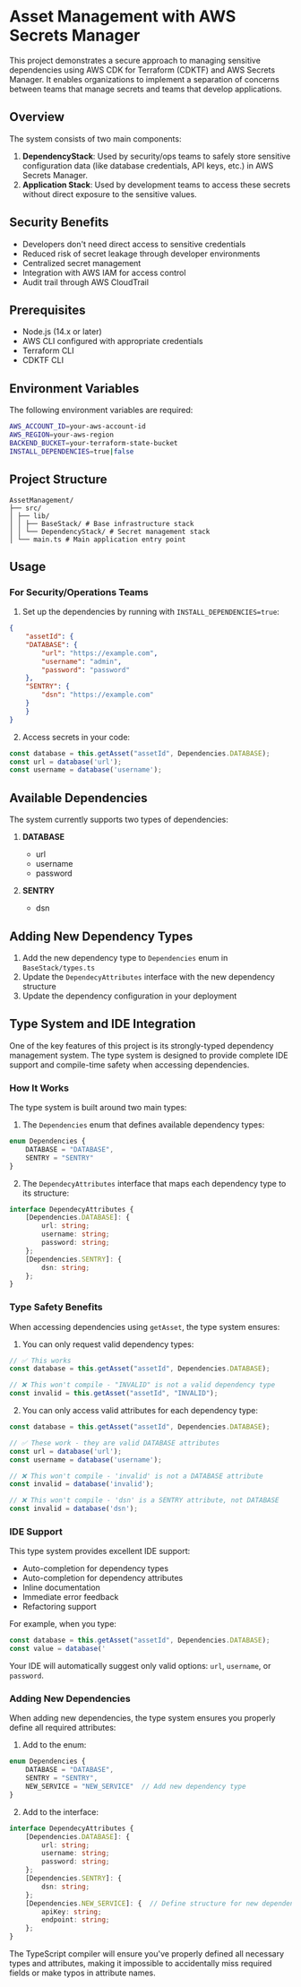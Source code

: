 # Asset Management with AWS Secrets Manager

This project demonstrates a secure approach to managing sensitive dependencies using AWS CDK for Terraform (CDKTF) and AWS Secrets Manager. It enables organizations to implement a separation of concerns between teams that manage secrets and teams that develop applications.

## Overview

The system consists of two main components:

1. **DependencyStack**: Used by security/ops teams to safely store sensitive configuration data (like database credentials, API keys, etc.) in AWS Secrets Manager.
2. **Application Stack**: Used by development teams to access these secrets without direct exposure to the sensitive values.

## Security Benefits

- Developers don't need direct access to sensitive credentials
- Reduced risk of secret leakage through developer environments
- Centralized secret management
- Integration with AWS IAM for access control
- Audit trail through AWS CloudTrail

## Prerequisites

- Node.js (14.x or later)
- AWS CLI configured with appropriate credentials
- Terraform CLI
- CDKTF CLI

## Environment Variables

The following environment variables are required:
```bash
AWS_ACCOUNT_ID=your-aws-account-id
AWS_REGION=your-aws-region
BACKEND_BUCKET=your-terraform-state-bucket
INSTALL_DEPENDENCIES=true|false
```
## Project Structure

```
AssetManagement/
├── src/
│ ├── lib/
│ │ ├── BaseStack/ # Base infrastructure stack
│ │ └── DependencyStack/ # Secret management stack
│ └── main.ts # Main application entry point
```

## Usage

### For Security/Operations Teams

1. Set up the dependencies by running with `INSTALL_DEPENDENCIES=true`:

```json
{
    "assetId": {
    "DATABASE": {
        "url": "https://example.com",
        "username": "admin",
        "password": "password"
    },
    "SENTRY": {
        "dsn": "https://example.com"
    }
    }
}
```

2. Access secrets in your code:
```typescript
const database = this.getAsset("assetId", Dependencies.DATABASE);
const url = database('url');
const username = database('username');
```

## Available Dependencies

The system currently supports two types of dependencies:

1. **DATABASE**
   - url
   - username
   - password

2. **SENTRY**
   - dsn

## Adding New Dependency Types

1. Add the new dependency type to `Dependencies` enum in `BaseStack/types.ts`
2. Update the `DependecyAttributes` interface with the new dependency structure
3. Update the dependency configuration in your deployment

## Type System and IDE Integration

One of the key features of this project is its strongly-typed dependency management system. The type system is designed to provide complete IDE support and compile-time safety when accessing dependencies.

### How It Works

The type system is built around two main types:

1. The `Dependencies` enum that defines available dependency types:
```typescript
enum Dependencies {
    DATABASE = "DATABASE",
    SENTRY = "SENTRY"
}
```

2. The `DependecyAttributes` interface that maps each dependency type to its structure:
```typescript
interface DependecyAttributes {
    [Dependencies.DATABASE]: {
        url: string;
        username: string;
        password: string;
    };
    [Dependencies.SENTRY]: {
        dsn: string;
    };
}
```

### Type Safety Benefits

When accessing dependencies using `getAsset`, the type system ensures:

1. You can only request valid dependency types:
```typescript
// ✅ This works
const database = this.getAsset("assetId", Dependencies.DATABASE);

// ❌ This won't compile - "INVALID" is not a valid dependency type
const invalid = this.getAsset("assetId", "INVALID");
```

2. You can only access valid attributes for each dependency type:
```typescript
const database = this.getAsset("assetId", Dependencies.DATABASE);

// ✅ These work - they are valid DATABASE attributes
const url = database('url');
const username = database('username');

// ❌ This won't compile - 'invalid' is not a DATABASE attribute
const invalid = database('invalid');

// ❌ This won't compile - 'dsn' is a SENTRY attribute, not DATABASE
const invalid = database('dsn');
```

### IDE Support

This type system provides excellent IDE support:
- Auto-completion for dependency types
- Auto-completion for dependency attributes
- Inline documentation
- Immediate error feedback
- Refactoring support

For example, when you type:
```typescript
const database = this.getAsset("assetId", Dependencies.DATABASE);
const value = database('
```
Your IDE will automatically suggest only valid options: `url`, `username`, or `password`.

### Adding New Dependencies

When adding new dependencies, the type system ensures you properly define all required attributes:

1. Add to the enum:
```typescript
enum Dependencies {
    DATABASE = "DATABASE",
    SENTRY = "SENTRY",
    NEW_SERVICE = "NEW_SERVICE"  // Add new dependency type
}
```

2. Add to the interface:
```typescript
interface DependecyAttributes {
    [Dependencies.DATABASE]: {
        url: string;
        username: string;
        password: string;
    };
    [Dependencies.SENTRY]: {
        dsn: string;
    };
    [Dependencies.NEW_SERVICE]: {  // Define structure for new dependency
        apiKey: string;
        endpoint: string;
    };
}
```

The TypeScript compiler will ensure you've properly defined all necessary types and attributes, making it impossible to accidentally miss required fields or make typos in attribute names.

